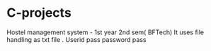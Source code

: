 # C-projects
Hostel management system - 1st year 2nd sem( BFTech)
It uses file handling as txt file .
Userid pass
password  pass
